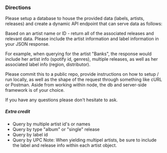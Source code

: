 ### Directions
Please setup a database to house the provided data (labels, artists, releases) and create a dynamic API endpoint that can serve data as follows:

Based on an artist name or ID - return all of the associated releases and relevant data. Please include the artist information and label information in your JSON response. 

For example, when querying for the artist "Banks", the response would include her artist info (spotify id, genres), multiple releases, as well as her associated label info (region, distributor). 

Please commit this to a public repo, provide instructions on how to setup / run locally, as well as the shape of the request through something like cURL or Postman. Aside from working within node, the db and server-side framework is of your choice.

If you have any questions please don't hesitate to ask.

##### Extra credit
- Query by multiple artist id's or names 
- Query by type "album" or "single" release
- Query by label id
- Query by UPC
Note: When yielding multipel artists, be sure to include the label and release info within each artist object.
